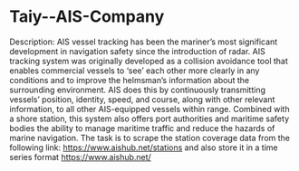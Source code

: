 # Taiy--AIS-Company
Description: AIS vessel tracking has been the mariner’s most significant development in navigation safety since the introduction of radar. AIS tracking system was originally developed as a collision avoidance tool that enables commercial vessels to ‘see’ each other more clearly in any conditions and to improve the helmsman’s information about the surrounding environment. AIS does this by continuously transmitting vessels’ position, identity, speed, and course, along with other relevant information, to all other AIS-equipped vessels within range. Combined with a shore station, this system also offers port authorities and maritime safety bodies the ability to manage maritime traffic and reduce the hazards of marine navigation.   The task is to scrape the station coverage data from the following link: https://www.aishub.net/stations and also store it in a time series format   https://www.aishub.net/ 

